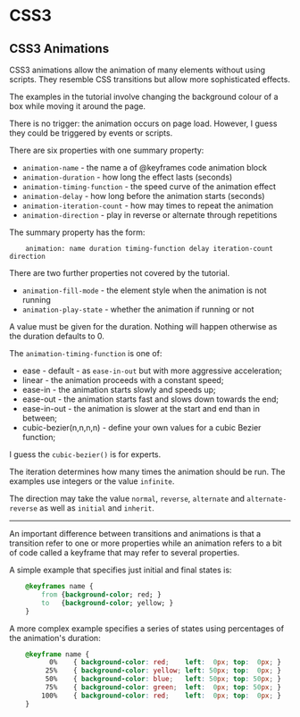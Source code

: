 <!DOCTYPE html>
<html>

<link rel="stylesheet" href="../styles/style-sheet.css" />

<body>

# CSS3

## CSS3 Animations

CSS3 animations allow the animation of many elements without using scripts.
They resemble CSS transitions but allow more sophisticated effects.

The examples in the tutorial involve changing the background colour of a box while moving it around the page.

There is no trigger:  the animation occurs on page load.
However, I guess they could be triggered by events or scripts.

There are six properties with one summary property:

  * `animation-name`                    - the name a of @keyframes code animation block
  * `animation-duration`                - how long the effect lasts (seconds)
  * `animation-timing-function`         - the speed curve of the animation effect
  * `animation-delay`                   - how long before the animation starts (seconds)
  * `animation-iteration-count`         - how may times to repeat the animation
  * `animation-direction`               - play in reverse or alternate through repetitions

The summary property has the form:

```css3
    animation: name duration timing-function delay iteration-count direction
```

There are two further properties not covered by the tutorial.

  * `animation-fill-mode`               - the element style when the animation is not running
  * `animation-play-state`              - whether the animation if running or not

A value must be given for the duration.  Nothing will happen otherwise as the duration defaults to 0.


The `animation-timing-function` is one of:

  * ease                        - default - as `ease-in-out` but with more aggressive acceleration;
  * linear                      - the animation proceeds with a constant speed;
  * ease-in                     - the animation starts slowly and speeds up;
  * ease-out                    - the animation starts fast and slows down towards the end;
  * ease-in-out                 - the animation is slower at the start and end than in between;
  * cubic-bezier(n,n,n,n)       - define your own values for a cubic Bezier function;

I guess the `cubic-bezier()` is for experts.

The iteration determines how many times the animation should be run.
The examples use integers or the value `infinite`.

The direction may take the value `normal`, `reverse`, `alternate` and `alternate-reverse` as well as `initial` and `inherit`.

<hr />

An important difference between transitions and animations is that a transition refer to one or more properties while
an animation refers to a bit of code called a keyframe that may refer to several properties.

A simple example that specifies just initial and final states is:

```css
    @keyframes name {
        from {background-color; red; }
        to   {background-color; yellow; }
    }
```

A more complex example specifies a series of states using percentages of the animation's duration:

```css
    @keyframe name {
          0%    { background-color: red;    left:  0px; top:  0px; }
         25%    { background-color: yellow; left: 50px; top:  0px; }
         50%    { background-color: blue;   left: 50px; top: 50px; }
         75%    { background-color: green;  left:  0px; top: 50px; }
        100%    { background-color: red;    left:  0px; top:  0px; }
    }
```

</body>
</html>
